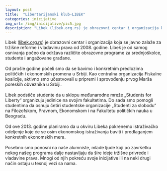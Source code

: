 ```yaml
---
layout: post
title:  "Libertarijanski klub-LIBEK"
categories: inicijative
img_url: /img/inicijative/pic5.jpg
description: "Libek (libek.org.rs) je obrazovni centar i organizacija koja se javno zalaže za tržišne reforme i vladavinu prava od 2008. godine. Libek je od samog osnivanja počeo da održava različite obrazovne programe za srednjoškolce, studente i angažovane građane. Od prošle godine počeli smo da se bavimo i konkretnim predlozima političkih i ekonomskih promena u Srbiji. Kao centralna"
---
```


<div class="justify">
Libek (<a href="https://libek.org.rs/sr">libek.org.rs</a>) je obrazovni centar i organizacija koja se javno zalaže za tržišne reforme i vladavinu prava od 2008. godine. Libek je od samog osnivanja počeo da održava različite obrazovne programe za srednjoškolce, studente i angažovane građane.
<br/><br/>
Od prošle godine počeli smo da se bavimo i konkretnim predlozima političkih i ekonomskih promena u Srbiji. Kao centralna organizacija Fiskalne koalicije, aktivno smo učestvovali u pripremi i sprovođenju prvog Marša poreskih obveznika u Srbiji.
<br/><br/>
Libek podstiče studente da u sklopu međunarodne mreže „Students for Liberty“ organizuju jedinice na svojim fakultetima. Do sada smo pomogli studentima da osnuju četiri studentske organizacije „Studenti za slobodu“ na Filozofskom, Pravnom, Ekonomskom i na Fakultetu političkih nauka u Beogradu.
<br/><br/>
Od ove 2013. godine planiramo da u okviru Libeka pokrenemo istraživačko odeljenje koje će se osim ekonomskog istraživanja baviti i predlaganjem konkretnih ekonomskih mera.
<br/><br/>
Posebno smo ponosni na naše alumniste, mlade ljude koji po završetku nekog našeg programa dalje nastavljaju da šire ideje tržišne privrede i vladavine prava. Mnogi od njih pokreću svoje inicijative ili na neki drugi način ostaju u tesnoj vezi sa nama.<br/><br/> </div>